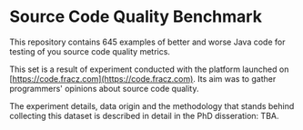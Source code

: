 # Source Code Quality Benchmark

This repository contains 645 examples of better and worse Java code for
testing of you source code quality metrics.

This set is a result of experiment conducted with the platform
launched on [https://code.fracz.com](https://code.fracz.com).
Its aim was to gather programmers' opinions about source code
quality.

The experiment details, data origin and the methodology
that stands behind collecting this dataset is described
in detail in the PhD disseration: TBA.
